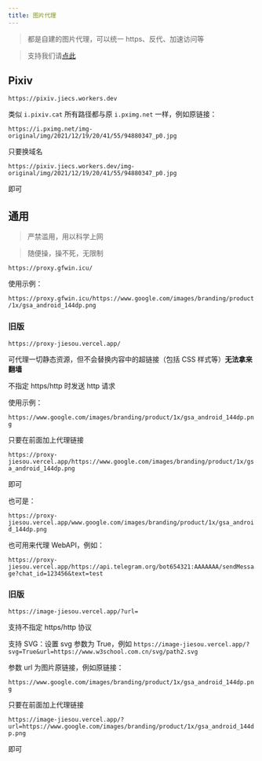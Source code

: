 ```yaml
---
title: 图片代理
---
```


> 都是自建的图片代理，可以统一 https、反代、加速访问等

> 支持我们请[点此](/donate.html)

## Pixiv <Badge text="被墙" type="warning"/>

```
https://pixiv.jiecs.workers.dev
```

类似 `i.pixiv.cat` 所有路径都与原 `i.pximg.net` 一样，例如原链接：

`https://i.pximg.net/img-original/img/2021/12/19/20/41/55/94880347_p0.jpg`

只要换域名

`https://pixiv.jiecs.workers.dev/img-original/img/2021/12/19/20/41/55/94880347_p0.jpg`

即可

## 通用

> 严禁滥用，用以科学上网

> 随便操，操不死，无限制

```
https://proxy.gfwin.icu/
```

使用示例：

`https://proxy.gfwin.icu/https://www.google.com/images/branding/product/1x/gsa_android_144dp.png`

### 旧版 <Badge text="暂停开放" type="error"/>

```
https://proxy-jiesou.vercel.app/
```

可代理一切静态资源，但不会替换内容中的超链接（包括 CSS 样式等）**无法拿来翻墙**

不指定 https/http 时发送 http 请求

使用示例：

`https://www.google.com/images/branding/product/1x/gsa_android_144dp.png`

只要在前面加上代理链接

`https://proxy-jiesou.vercel.app/https://www.google.com/images/branding/product/1x/gsa_android_144dp.png`

即可

也可是：

`https://proxy-jiesou.vercel.app/www.google.com/images/branding/product/1x/gsa_android_144dp.png`

也可用来代理 WebAPI，例如：

`https://proxy-jiesou.vercel.app/https://api.telegram.org/bot654321:AAAAAAA/sendMessage?chat_id=123456&text=test`

### 旧版 <Badge text="已弃用" type="warning"/>

```
https://image-jiesou.vercel.app/?url=
```

支持不指定 https/http 协议

支持 SVG：设置 svg 参数为 True，例如 `https://image-jiesou.vercel.app/?svg=True&url=https://www.w3school.com.cn/svg/path2.svg`

参数 url 为图片原链接，例如原链接：

`https://www.google.com/images/branding/product/1x/gsa_android_144dp.png`

只要在前面加上代理链接

`https://image-jiesou.vercel.app/?url=https://www.google.com/images/branding/product/1x/gsa_android_144dp.png`

即可
